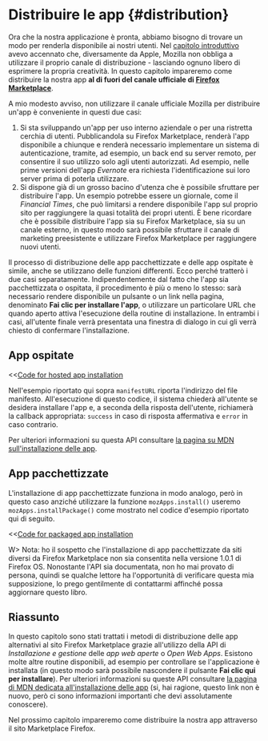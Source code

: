 # Distribuire le app {#distribution}

Ora che la nostra applicazione è pronta, abbiamo bisogno di trovare un modo per renderla disponibile ai nostri utenti. Nel [capitolo introduttivo](#introduction) avevo accennato che, diversamente da Apple, Mozilla non obbliga a utilizzare il proprio canale di distribuzione - lasciando ognuno libero di esprimere la propria creatività. In questo capitolo impareremo come distribuire la nostra app **al di fuori del canale ufficiale di [Firefox Marketplace](http://marketplace.firefox.com)**. 

A mio modesto avviso, non utilizzare il canale ufficiale Mozilla per distribuire un'app è conveniente in questi due casi:

 1. Si sta sviluppando un'app per uso interno aziendale o per una ristretta cerchia di utenti. Pubblicandola su Firefox Marketplace, renderà l'app disponibile a chiunque e renderà necessario implementare un sistema di autenticazione, tramite, ad esempio, un back end su server remoto, per consentire il suo utilizzo solo agli utenti autorizzati. Ad esempio, nelle prime versioni dell'app *Evernote* era richiesta l'identificazione sui loro server prima di poterla utilizzare.
 2. Si dispone già di un grosso bacino d'utenza che è possibile sfruttare per distribuire l'app. Un esempio potrebbe essere un giornale, come il *Financial Times*, che può limitarsi a rendere disponibile l'app sul proprio sito per raggiungere la quasi totalità dei propri utenti. È bene ricordare che è possibile distribuire l'app sia su Firefox Marketplace, sia su un canale esterno, in questo modo sarà possibile sfruttare il canale di marketing preesistente e utilizzare Firefox Marketplace per raggiungere nuovi utenti.

Il processo di distribuzione delle app pacchettizzate e delle app ospitate è simile, anche se utilizzano delle funzioni differenti. Ecco perché tratterò i due casi separatamente. Indipendentemente dal fatto che l'app sia pacchettizzata o ospitata, il procedimento è più o meno lo stesso: sarà necessario rendere disponibile un pulsante o un link nella pagina, denominato **Fai clic per installare l'app**, o utilizzare un particolare URL che quando aperto attiva l'esecuzione della routine di installazione. In entrambi i casi, all'utente finale verrà presentata una finestra di dialogo in cui gli verrà chiesto di confermare l'installazione.

## App ospitate

<<[Code for hosted app installation](code/distribution/hosted_apps_distribution.js)

Nell'esempio riportato qui sopra `manifestURL` riporta l'indirizzo del file manifesto. All'esecuzione di questo codice, il sistema chiederà all'utente se desidera installare l'app e, a seconda della risposta dell'utente, richiamerà la callback appropriata: `success` in caso di risposta affermativa e `error` in caso contrario.

Per ulteriori informazioni su questa API consultare [la pagina su MDN sull'installazione delle app](https://developer.mozilla.org/docs/Apps/JavaScript_API).

## App pacchettizzate

L'installazione di app pacchettizzate funziona in modo analogo, però in questo caso anziché utilizzare la funzione `mozApps.install()` useremo `mozApps.installPackage()` come mostrato nel codice d'esempio riportato qui di seguito.

<<[Code for packaged app installation](code/distribution/packaged_apps_distribution.js)

W> Nota: ho il sospetto che l'installazione di app pacchettizzate da siti diversi da Firefox Marketplace non sia consentita nella versione 1.0.1 di Firefox OS. Nonostante l'API sia documentata, non ho mai provato di persona, quindi se qualche lettore ha l'opportunità di verificare questa mia supposizione, lo prego gentilmente di contattarmi affinché possa aggiornare questo libro.

## Riassunto

In questo capitolo sono stati trattati i metodi di distribuzione delle app alternativi al sito Firefox Marketplace grazie all'utilizzo della API di *Installazione e gestione* delle *app web aperte* o *Open Web Apps*. Esistono molte altre routine disponibili, ad esempio per controllare se l'applicazione è installata (in questo modo sarà possibile nascondere il pulsante **Fai clic qui per installare**). Per ulteriori informazioni su queste API consultare [la pagina di MDN dedicata all'installazione delle app](https://developer.mozilla.org/docs/Apps/JavaScript_API) (si, hai ragione, questo link non è nuovo, però ci sono informazioni importanti che devi assolutamente conoscere).

Nel prossimo capitolo impareremo come distribuire la nostra app attraverso il sito Marketplace Firefox.

